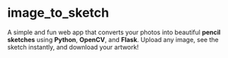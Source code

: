 # image_to_sketch
A simple and fun web app that converts your photos into beautiful **pencil sketches** using **Python**, **OpenCV**, and **Flask**.   Upload any image, see the sketch instantly, and download your artwork!
